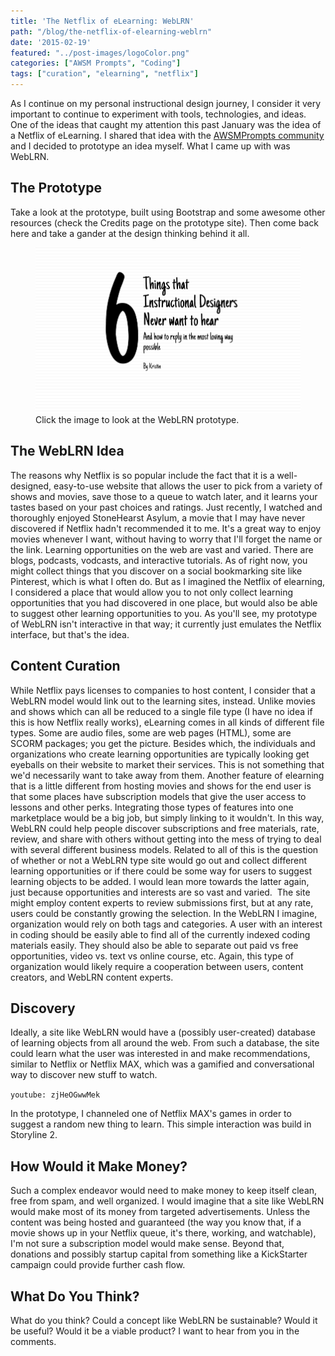 ```yaml
---
title: 'The Netflix of eLearning: WebLRN'
path: "/blog/the-netflix-of-elearning-weblrn"
date: '2015-02-19'
featured: "../post-images/logoColor.png"
categories: ["AWSM Prompts", "Coding"]
tags: ["curation", "elearning", "netflix"]
---
```


As I continue on my personal instructional design journey, I consider it very important to continue to experiment with tools, technologies, and ideas. One of the ideas that caught my attention this past January was the idea of a Netflix of eLearning. I shared that idea with the [AWSMPrompts community](https://awsmprompts.wordpress.com/awsmprompts/ "AWSM Prompts") and I decided to prototype an idea myself. What I came up with was WebLRN.

## The Prototype

Take a look at the prototype, built using Bootstrap and some awesome other resources (check the Credits page on the prototype site). Then come back here and take a gander at the design thinking behind it all.

<figure>
  <a href="http://knanthony.com/showcase/WEBLRN/index.html" target="blank">
    <img src="../post-images/screenshot.png" alt="WebLRN Screenshot" />
  </a>
  <figcaption>Click the image to look at the WebLRN prototype.</figcaption>
</figure>

## The WebLRN Idea

The reasons why Netflix is so popular include the fact that it is a well-designed, easy-to-use website that allows the user to pick from a variety of shows and movies, save those to a queue to watch later, and it learns your tastes based on your past choices and ratings. Just recently, I watched and thoroughly enjoyed StoneHearst Asylum, a movie that I may have never discovered if Netflix hadn't recommended it to me. It's a great way to enjoy movies whenever I want, without having to worry that I'll forget the name or the link. Learning opportunities on the web are vast and varied. There are blogs, podcasts, vodcasts, and interactive tutorials. As of right now, you might collect things that you discover on a social bookmarking site like Pinterest, which is what I often do. But as I imagined the Netflix of elearning, I considered a place that would allow you to not only collect learning opportunities that you had discovered in one place, but would also be able to suggest other learning opportunities to you. As you'll see, my prototype of WebLRN isn't interactive in that way; it currently just emulates the Netflix interface, but that's the idea.

## Content Curation

While Netflix pays licenses to companies to host content, I consider that a WebLRN model would link out to the learning sites, instead. Unlike movies and shows which can all be reduced to a single file type (I have no idea if this is how Netflix really works), eLearning comes in all kinds of different file types. Some are audio files, some are web pages (HTML), some are SCORM packages; you get the picture. Besides which, the individuals and organizations who create learning opportunities are typically looking get eyeballs on their website to market their services. This is not something that we'd necessarily want to take away from them. Another feature of elearning that is a little different from hosting movies and shows for the end user is that some places have subscription models that give the user access to lessons and other perks. Integrating those types of features into one marketplace would be a big job, but simply linking to it wouldn't. In this way, WebLRN could help people discover subscriptions and free materials, rate, review, and share with others without getting into the mess of trying to deal with several different business models. Related to all of this is the question of whether or not a WebLRN type site would go out and collect different learning opportunities or if there could be some way for users to suggest learning objects to be added. I would lean more towards the latter again, just because opportunities and interests are so vast and varied.  The site might employ content experts to review submissions first, but at any rate, users could be constantly growing the selection. In the WebLRN I imagine, organization would rely on both tags and categories. A user with an interest in coding should be easily able to find all of the currently indexed coding materials easily. They should also be able to separate out paid vs free opportunities, video vs. text vs online course, etc. Again, this type of organization would likely require a cooperation between users, content creators, and WebLRN content experts.

## Discovery

Ideally, a site like WebLRN would have a (possibly user-created) database of learning objects from all around the web. From such a database, the site could learn what the user was interested in and make recommendations, similar to Netflix or Netflix MAX, which was a gamified and conversational way to discover new stuff to watch.

`youtube: zjHeOGwwMek`

In the prototype, I channeled one of Netflix MAX's games in order to suggest a random new thing to learn. This simple interaction was build in Storyline 2.

## How Would it Make Money?

Such a complex endeavor would need to make money to keep itself clean, free from spam, and well organized. I would imagine that a site like WebLRN would make most of its money from targeted advertisements. Unless the content was being hosted and guaranteed (the way you know that, if a movie shows up in your Netflix queue, it's there, working, and watchable), I'm not sure a subscription model would make sense. Beyond that, donations and possibly startup capital from something like a KickStarter campaign could provide further cash flow.

## What Do You Think?

What do you think? Could a concept like WebLRN be sustainable? Would it be useful? Would it be a viable product? I want to hear from you in the comments.
